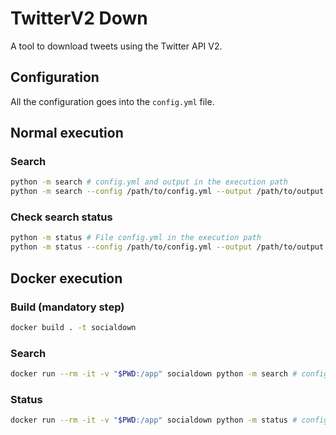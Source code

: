 # TwitterV2 Down

A tool to download tweets using the Twitter API V2.

## Configuration

All the configuration goes into the `config.yml` file.

## Normal execution

### Search

```bash
python -m search # config.yml and output in the execution path
python -m search --config /path/to/config.yml --output /path/to/output # Different path
```

### Check search status

```bash
python -m status # File config.yml in the execution path
python -m status --config /path/to/config.yml --output /path/to/output # Different path
```

## Docker execution

### Build (mandatory step)

```bash
docker build . -t socialdown
```

### Search

```bash
docker run --rm -it -v "$PWD:/app" socialdown python -m search # config.yml and output in the execution path
```

### Status

```bash
docker run --rm -it -v "$PWD:/app" socialdown python -m status # config.yml and output in the execution path
```